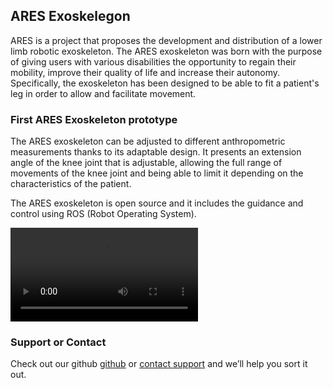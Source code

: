 ## ARES Exoskelegon

ARES is a project that proposes the development and distribution of a lower limb robotic exoskeleton. The ARES exoskeleton was born with the purpose of giving users with various disabilities the opportunity to regain their mobility, improve their quality of life and increase their autonomy. Specifically, the exoskeleton has been designed to be able to fit a patient's leg in order to allow and facilitate movement.

### First ARES Exoskeleton prototype

The ARES exoskeleton can be adjusted to different anthropometric measurements thanks to its adaptable design. It presents an extension angle of the knee joint that is adjustable, allowing the full range of movements of the knee joint and being able to limit it depending on the characteristics of the patient. 

The ARES exoskeleton is open source and it includes the guidance and control using ROS (Robot Operating System).

![ARES Prototype](exoares1.mp4)

### Support or Contact

Check out our github [github](https://github.com/exorob-ares) or [contact support](exorob.ares@gmail.com) and we’ll help you sort it out.
